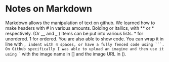# Notes on Markdown

Markdown allows the manipulation of text on github. We learned how to make headers with # in various amounts. Bolding or itallics, with ** or * respectively. (Or __ and _ )
Items can be put into various lists. * for unordered. 1 for ordered.
You are also able to show code. You can wrap it in line with ` , indent with 4 spaces, or have a fully fenced code using ```.
On Github specifically I was able to upload an imagine and then use it using ` ![]() ` with the image name in [] and the image URL in ().

